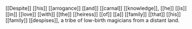 [[Despite]] [[his]] [[arrogance]] [[and]] [[carnal]] [[knowledge]], [[he]] [[is]] [[in]] [[love]] [[with]] [[the]] [[heiress]] [[of]] [[a]] [[family]] [[that]] [[his]] [[family]] [[despises]], a tribe of low-birth magicians from a distant land. 
